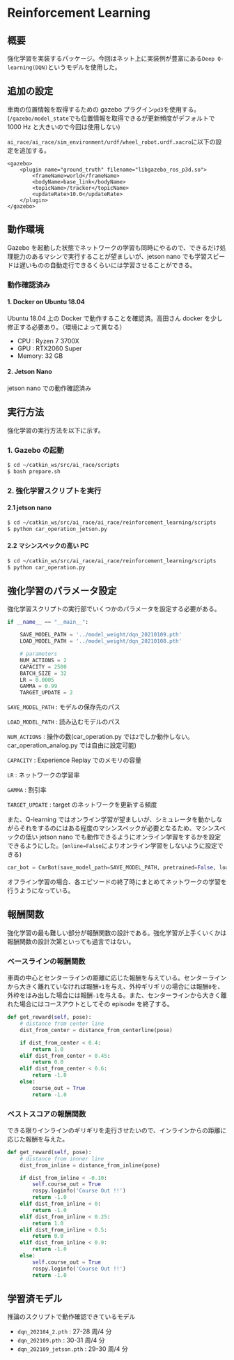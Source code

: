 # Reinforcement Learning

## 概要

強化学習を実装するパッケージ。今回はネット上に実装例が豊富にある`Deep Q-learning(DQN)`というモデルを使用した。

## 追加の設定

車両の位置情報を取得するための gazebo プラグイン`pd3`を使用する。(`/gazebo/model_state`でも位置情報を取得できるが更新頻度がデフォルトで 1000 Hz と大きいので今回は使用しない)

`ai_race/ai_race/sim_environment/urdf/wheel_robot.urdf.xacro`に以下の設定を追加する。

```
<gazebo>
    <plugin name="ground_truth" filename="libgazebo_ros_p3d.so">
        <frameName>world</frameName>
        <bodyName>base_link</bodyName>
        <topicName>/tracker</topicName>
        <updateRate>10.0</updateRate>
    </plugin>
</gazebo>
```

## 動作環境

Gazebo を起動した状態でネットワークの学習も同時にやるので、できるだけ処理能力のあるマシンで実行することが望ましいが、jetson nano でも学習スピードは遅いものの自動走行できるくらいには学習させることができる。

### 動作確認済み

#### 1. Docker on Ubuntu 18.04

Ubuntu 18.04 上の Docker で動作することを確認済。高田さん docker を少し修正する必要あり。（環境によって異なる）

- CPU : Ryzen 7 3700X
- GPU : RTX2060 Super
- Memory: 32 GB

#### 2. Jetson Nano

jetson nano での動作確認済み

## 実行方法

強化学習の実行方法を以下に示す。

### 1. Gazebo の起動

```bash
$ cd ~/catkin_ws/src/ai_race/scripts
$ bash prepare.sh
```

### 2. 強化学習スクリプトを実行

#### 2.1 jetson nano

```bash
$ cd ~/catkin_ws/src/ai_race/ai_race/reinforcement_learning/scripts
$ python car_operation_jetson.py
```

#### 2.2 マシンスペックの高い PC

```bash
$ cd ~/catkin_ws/src/ai_race/ai_race/reinforcement_learning/scripts
$ python car_operation.py
```

## 強化学習のパラメータ設定

強化学習スクリプトの実行部でいくつかのパラメータを設定する必要がある。

```python
if __name__ == "__main__":

    SAVE_MODEL_PATH = '../model_weight/dqn_20210109.pth'
    LOAD_MODEL_PATH = '../model_weight/dqn_20210108.pth'

    # parameters
    NUM_ACTIONS = 2
    CAPACITY = 2500
    BATCH_SIZE = 32
    LR = 0.0005
    GAMMA = 0.99
    TARGET_UPDATE = 2
```

`SAVE_MODEL_PATH` : モデルの保存先のパス

`LOAD_MODEL_PATH` : 読み込むモデルのパス

`NUM_ACTIONS` : 操作の数(car_operation.py では`2`でしか動作しない。car_operation_analog.py では自由に設定可能)

`CAPACITY` : Experience Replay でのメモリの容量

`LR` : ネットワークの学習率

`GAMMA` : 割引率

`TARGET_UPDATE` : target のネットワークを更新する頻度

また、Q-learning ではオンライン学習が望ましいが、シミュレータを動かしながらそれをするのにはある程度のマシンスペックが必要となるため、マシンスペックの低い jetson nano でも動作できるようにオンライン学習をするかを設定できるようにした。(`online=False`によりオンライン学習をしないように設定できる)

```python
car_bot = CarBot(save_model_path=SAVE_MODEL_PATH, pretrained=False, load_model_path=LOAD_MODEL_PATH, online=True)
```

オフライン学習の場合、各エピソードの終了時にまとめてネットワークの学習を行うようになっている。

## 報酬関数

強化学習の最も難しい部分が報酬関数の設計である。強化学習が上手くいくかは報酬関数の設計次第といっても過言ではない。

### ベースラインの報酬関数

車両の中心とセンターラインの距離に応じた報酬を与えている。センターラインから大きく離れていなければ報酬`+1`を与え、外枠ギリギリの場合には報酬`0`を、外枠をはみ出した場合には報酬`-1`を与える。また、センターラインから大きく離れた場合にはコースアウトとしてその episode を終了する。

```python
def get_reward(self, pose):
    # distance from center line
    dist_from_center = distance_from_centerline(pose)

    if dist_from_center < 0.4:
        return 1.0
    elif dist_from_center < 0.45:
        return 0.0
    elif dist_from_center < 0.6:
        return -1.0
    else:
        course_out = True
        return -1.0
```

### ベストスコアの報酬関数

できる限りインラインのギリギリを走行させたいので、インラインからの距離に応じた報酬を与えた。

```python
def get_reward(self, pose):
    # distance from innner line
    dist_from_inline = distance_from_inline(pose)

    if dist_from_inline < -0.10:
        self.course_out = True
        rospy.loginfo('Course Out !!')
        return -1.0
    elif dist_from_inline < 0:
        return -1.0
    elif dist_from_inline < 0.25:
        return 1.0
    elif dist_from_inline < 0.5:
        return 0.0
    elif dist_from_inline < 0.9:
        return -1.0
    else:
        self.course_out = True
        rospy.loginfo('Course Out !!')
        return -1.0
```

## 学習済モデル

推論のスクリプトで動作確認できているモデル

- `dqn_202104_2.pth` : 27-28 周/4 分
- `dqn_202109.pth` : 30-31 周/4 分
- `dqn_202109_jetson.pth` : 29-30 周/4 分
